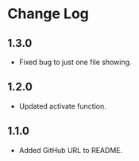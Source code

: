 # Change Log

## 1.3.0

- Fixed bug to just one file showing.

## 1.2.0

- Updated activate function.

## 1.1.0

- Added GitHub URL to README.